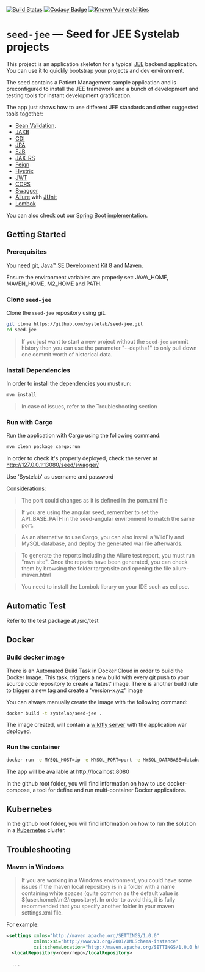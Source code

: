 [![Build Status](https://travis-ci.org/systelab/seed-jee.svg?branch=master)](https://travis-ci.org/systelab/seed-jee)
[![Codacy Badge](https://api.codacy.com/project/badge/Grade/0fc377c99d404e2bada322b98f4e6f52)](https://www.codacy.com/app/alfonsoserra/seed-jee?utm_source=github.com&amp;utm_medium=referral&amp;utm_content=systelab/seed-jee&amp;utm_campaign=Badge_Grade)
[![Known Vulnerabilities](https://snyk.io/test/github/systelab/seed-jee/badge.svg?targetFile=pom.xml)](https://snyk.io/test/github/systelab/seed-jee?targetFile=pom.xml)

# `seed-jee` — Seed for JEE Systelab projects

This project is an application skeleton for a typical [JEE][JEE] backend application. You can use it
to quickly bootstrap your projects and dev environment.

The seed contains a Patient Management sample application and is preconfigured to install the JEE
framework and a bunch of development and testing tools for instant development gratification.

The app just shows how to use different JEE standards and other suggested tools together:

* [Bean Validation][beanvalidation].
* [JAXB][jaxb]
* [CDI][cdi]
* [JPA][jpa]
* [EJB][ejb]
* [JAX-RS][jaxrs]
* [Feign][feign]
* [Hystrix][hystrix]
* [JWT][jwt]
* [CORS][cors]
* [Swagger][swagger]
* [Allure][allure] with [JUnit][junit]
* [Lombok][lombok]

You can also check out our [Spring Boot implementation](https://github.com/systelab/seed-springboot).

## Getting Started

### Prerequisites

You need [git][git], [Java™ SE Development Kit 8][jdk-download] and [Maven][maven].

Ensure the environment variables are properly set: JAVA_HOME, MAVEN_HOME, M2_HOME and PATH.

### Clone `seed-jee`

Clone the `seed-jee` repository using git.

```bash
git clone https://github.com/systelab/seed-jee.git
cd seed-jee
```

> If you just want to start a new project without the `seed-jee` commit history then you can use the parameter "--depth=1" to only pull down one commit worth of historical data.

### Install Dependencies

In order to install the dependencies you must run:

```bash
mvn install
```
> In case of issues, refer to the Troubleshooting section

### Run with Cargo

Run the application with Cargo using the following command:

```bash
mvn clean package cargo:run
```

In order to check it's properly deployed, check the server at http://127.0.0.1:13080/seed/swagger/

Use 'Systelab' as username and password

Considerations:
> The port could changes as it is defined in the pom.xml file

> If you are using the angular seed, remember to set the API_BASE_PATH in the seed-angular environment to match the same port.

> As an alternative to use Cargo, you can also install a WildFly and MySQL database, and deploy the generated war file afterwards.

> To generate the reports including the Allure test report, you must run "mvn site". Once the reports have been generated, you can check them by browsing the folder target/site and opening the file allure-maven.html

> You need to install the Lombok library on your IDE such as eclipse.

## Automatic Test

Refer to the test package at /src/test

## Docker

### Build docker image

There is an Automated Build Task in Docker Cloud in order to build the Docker Image.
This task, triggers a new build with every git push to your source code repository to create a 'latest' image.
There is another build rule to trigger a new tag and create a 'version-x.y.z' image

You can always manually create the image with the following command:

```bash
docker build -t systelab/seed-jee .
```

The image created, will contain a [wildfly server][wildfly] with the application war deployed.

### Run the container

```bash
docker run -e MYSQL_HOST=ip -e MYSQL_PORT=port -e MYSQL_DATABASE=database -e MYSQL_USER=user -e MYSQL_PASSWORD=password -p 8080:8080 systelab/seed-jee
```

The app will be available at http://localhost:8080

In the github root folder, you will find information on how to use docker-compose, a tool for define and run multi-container Docker applications.

## Kubernetes

In the github root folder, you will find information on how to run the solution in a [Kubernetes][kubernetes] cluster.

## Troubleshooting

### Maven in Windows

>If you are working in a Windows environment, you could have some issues if the maven local repository is in a folder with a name containing white spaces (quite common as the default value is ${user.home}/.m2/repository). In order to avoid this, it is fully recommended that you specify another folder in your maven settings.xml file.

For example:

```xml
<settings xmlns="http://maven.apache.org/SETTINGS/1.0.0"
          xmlns:xsi="http://www.w3.org/2001/XMLSchema-instance"
          xsi:schemaLocation="http://maven.apache.org/SETTINGS/1.0.0 http://maven.apache.org/xsd/settings-1.0.0.xsd">
  <localRepository>/dev/repo</localRepository>

  ...
```

[git]: https://git-scm.com/
[maven]: https://maven.apache.org/download.cgi
[jdk-download]: http://www.oracle.com/technetwork/java/javase/downloads
[JEE]: http://www.oracle.com/technetwork/java/javaee/tech/index.html
[wildfly]: http://wildfly.org
[beanvalidation]:https://docs.oracle.com/javaee/7/tutorial/bean-validation001.htm
[jaxb]: https://docs.oracle.com/javaee/7/tutorial/jaxrs-advanced007.htm
[cdi]: https://docs.oracle.com/javaee/7/tutorial/cdi-basic.htm
[jpa]: https://docs.oracle.com/javaee/7/tutorial/jaxrs-advanced007.htm
[ejb]: https://docs.oracle.com/javaee/7/tutorial/partentbeans.htm#BNBLR
[jaxrs]: https://docs.oracle.com/javaee/7/tutorial/jaxrs.htm#GIEPU
[jwt]: https://jwt.io/
[cors]: https://en.wikipedia.org/wiki/Cross-origin_resource_sharing
[swagger]: https://swagger.io/
[allure]: https://docs.qameta.io/allure/
[junit]: https://junit.org/junit5/
[kubernetes]: https://kubernetes.io
[lombok]: https://projectlombok.org/
[feign]: https://github.com/OpenFeign/feign
[hystrix]: https://github.com/Netflix/Hystrix
